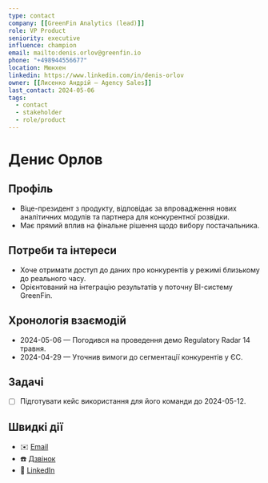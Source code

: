 ```yaml
---
type: contact
company: [[GreenFin Analytics (lead)]]
role: VP Product
seniority: executive
influence: champion
email: mailto:denis.orlov@greenfin.io
phone: "+498944556677"
location: Мюнхен
linkedin: https://www.linkedin.com/in/denis-orlov
owner: [[Лисенко Андрій – Agency Sales]]
last_contact: 2024-05-06
tags:
  - contact
  - stakeholder
  - role/product
---
```


# Денис Орлов

## Профіль
- Віце-президент з продукту, відповідає за впровадження нових аналітичних модулів та партнера для конкурентної розвідки.
- Має прямий вплив на фінальне рішення щодо вибору постачальника.

## Потреби та інтереси
- Хоче отримати доступ до даних про конкурентів у режимі близькому до реального часу.
- Орієнтований на інтеграцію результатів у поточну BI-систему GreenFin.

## Хронологія взаємодій
- 2024-05-06 — Погодився на проведення демо Regulatory Radar 14 травня.
- 2024-04-29 — Уточнив вимоги до сегментації конкурентів у ЄС.

## Задачі
- [ ] Підготувати кейс використання для його команди до 2024-05-12.

## Швидкі дії
- ✉️ [Email](mailto:denis.orlov@greenfin.io)
- ☎️ [Дзвінок](tel:+498944556677)
- 🔗 [LinkedIn](https://www.linkedin.com/in/denis-orlov)
